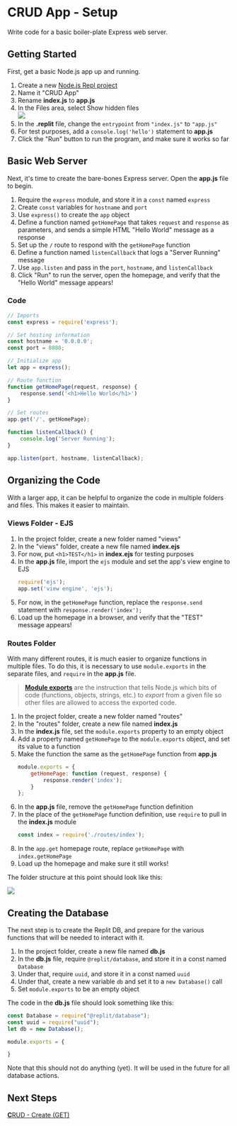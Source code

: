 # CRUD App - Setup
Write code for a basic boiler-plate Express web server.

## Getting Started
First, get a basic Node.js app up and running.

1. Create a new [Node.js Repl project](https://replit.com/new/nodejs)
1. Name it "CRUD App"
1. Rename **index.js** to **app.js**
1. In the Files area, select Show hidden files  
    ![](https://i.imgur.com/RCRHBoo.png)
1. In the **.replit** file, change the `entrypoint` from `"index.js"` to `"app.js"`
1. For test purposes, add a `console.log('hello')` statement to **app.js** 
1. Click the "Run" button to run the program, and make sure it works so far

## Basic Web Server
Next, it's time to create the bare-bones Express server. Open the **app.js** file to begin.

1. Require the `express` module, and store it in a `const` named `express`
1. Create `const` variables for `hostname` and `port`
1. Use `express()` to create the `app` object
1. Define a function named `getHomePage` that takes `request` and `response` as parameters, and sends a simple HTML "Hello World" message as a response
1. Set up the `/` route to respond with the `getHomePage` function
1. Define a function named `listenCallback` that logs a "Server Running" message
1. Use `app.listen` and pass in the `port`, `hostname`, and `listenCallback`
1. Click "Run" to run the server, open the homepage, and verify that the "Hello World" message appears!

### Code
```js
// Imports
const express = require('express');

// Set hosting information
const hostname = '0.0.0.0';
const port = 8080;

// Initialize app
let app = express();

// Route function
function getHomePage(request, response) {
    response.send('<h1>Hello World</h1>')
}

// Set routes
app.get('/', getHomePage);

function listenCallback() {
    console.log('Server Running');
}

app.listen(port, hostname, listenCallback);
```

## Organizing the Code
With a larger app, it can be helpful to organize the code in multiple folders and files. This makes it easier to maintain.

### Views Folder - EJS
1. In the project folder, create a new folder named "views"
1. In the "views" folder, create a new file named **index.ejs**
1. For now, put `<h1>TEST</h1>` in **index.ejs** for testing purposes
1. In the **app.js** file, import the `ejs` module and set the app's view engine to EJS
    ```js
    require('ejs');
    app.set('view engine', 'ejs');
    ```
1. For now, in the `getHomePage` function, replace the `response.send` statement with `response.render('index');`
1. Load up the homepage in a browser, and verify that the "TEST" message appears!

### Routes Folder
With many different routes, it is much easier to organize functions in multiple files. To do this, it is necessary to use `module.exports` in the separate files, and `require` in the **app.js** file.

>[**Module exports**](https://stackify.com/node-js-module-exports/) are the instruction that tells Node.js which bits of code (functions, objects, strings, etc.) to _export_ from a given file so other files are allowed to access the exported code.

1. In the project folder, create a new folder named "routes"
1. In the "routes" folder, create a new file named **index.js**
1. In the **index.js** file, set the `module.exports` property to an empty object
1. Add a property named `getHomePage` to the `module.exports` object, and set its value to a function
1. Make the function the same as the `getHomePage` function from **app.js**
    ```js
    module.exports = {
        getHomePage: function (request, response) {
            response.render('index');
        }
    };
    ```
1. In the **app.js** file, remove the `getHomePage` function definition
1. In the place of the `getHomePage` function definition, use `require` to pull in the **index.js** module
    ```js
    const index = require('./routes/index');
    ```
1. In the `app.get` homepage route, replace `getHomePage` with `index.getHomePage`
1. Load up the homepage and make sure it still works!

The folder structure at this point should look like this:

![](https://i.imgur.com/tIp8165.png)

## Creating the Database
The next step is to create the Replit DB, and prepare for the various functions that will be needed to interact with it.

1. In the project folder, create a new file named **db.js**
1. In the **db.js** file, require `@replit/database`, and store it in a const named `Database`
1. Under that, require `uuid`, and store it in a const named `uuid`
1. Under that, create a new variable `db` and set it to a `new Database()` call
1. Set `module.exports` to be an empty object

The code in the **db.js** file should look something like this:

```js
const Database = require("@replit/database");
const uuid = require("uuid");
let db = new Database();

module.exports = {

}
```

Note that this should not do anything (yet). It will be used in the future for all database actions.

## Next Steps
[**C**RUD - Create (GET)](CrudAppCreateGet.md)
